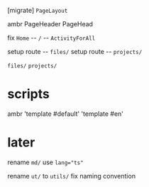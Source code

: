 [migrate] `PageLayout`

ambr PageHeader PageHead

fix `Home` -- `/` -- `ActivityForAll`

setup route -- `files/`
setup route -- `projects/`

`files/`
`projects/`

# scripts

ambr 'template #default' 'template #en'

# later

rename `md/` use `lang="ts"`

rename `ut/` to `utils/`
fix naming convention
